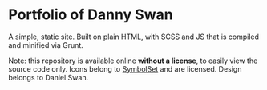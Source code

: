 # Portfolio of Danny Swan

A simple, static site. Built on plain HTML, with SCSS and JS that is compiled and minified via Grunt.

Note: this repository is available online **without a license**, to easily view the source code only. Icons belong to [SymbolSet](https://symbolset.com) and are licensed. Design belongs to Daniel Swan.
